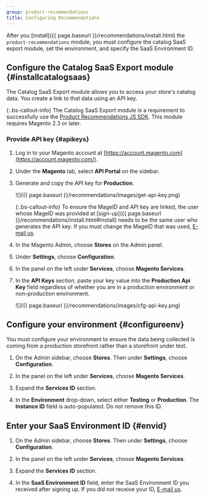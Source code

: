 ```yaml
---
group: product-recommendations
title: Configuring Recommendations
---
```


After you [install]({{ page.baseurl }}/recommendations/install.html) the `product-recommendations` module, you must configure the catalog SaaS export module, set the environment, and specify the SaaS Environment ID.

## Configure the Catalog SaaS Export module {#installcatalogsaas}

The Catalog SaaS Export module allows you to access your store's catalog data. You create a link to that data using an API key.

{:.bs-callout-info}
The Catalog SaaS Export module is a requirement to successfully use the [Product Recommendations JS SDK](https://www.npmjs.com/package/@magento/recommendations-js-sdk). This module requires Magento 2.3 or later.

### Provide API key {#apikeys}

1. Log in to your Magento account at [https://account.magento.com](https://account.magento.com/).

1. Under the **Magento** tab, select **API Portal** on the sidebar.

1. Generate and copy the API key for **Production**.

    ![]({{ page.baseurl }}/recommendations/images/get-api-key.png)

    {:.bs-callout-info}
    To ensure the MageID and API key are linked, the user whose MageID was provided at [sign-up]({{ page.baseurl }}/recommendations/install.html#install) needs to be the same user who generates the API key. If you must change the MageID that was used, <a href="mailto:magento-product-recs-feedback@adobe.com">E-mail us</a>.

1. In the Magento Admin, choose **Stores** on the Admin panel.

1. Under **Settings**, choose **Configuration**.

1. In the panel on the left under **Services**, choose **Magento Services**.

1. In the **API Keys** section, paste your key value into the **Production Api Key** field regardless of whether you are in a production environment or non-production environment.

    ![]({{ page.baseurl }}/recommendations/images/cfg-api-key.png)

## Configure your environment {#configureenv}

You must configure your environment to ensure the data being collected is coming from a production storefront rather than a storefront under test.

1. On the Admin sidebar, choose **Stores**. Then under **Settings**, choose **Configuration**.

1. In the panel on the left under **Services**, choose **Magento Services**.

1. Expand the **Services ID** section.

1. In the **Environment** drop-down, select either **Testing** or **Production**. The **Instance ID** field is auto-populated. Do not remove this ID.

## Enter your SaaS Environment ID {#envid}

1. On the Admin sidebar, choose **Stores**. Then under **Settings**, choose **Configuration**.

1. In the panel on the left under **Services**, choose **Magento Services**.

1. Expand the **Services ID** section.

1. In the **SaaS Environment ID** field, enter the SaaS Environment ID you received after signing up. If you did not receive your ID, <a href="mailto:magento-product-recs-feedback@adobe.com">E-mail us</a>.
